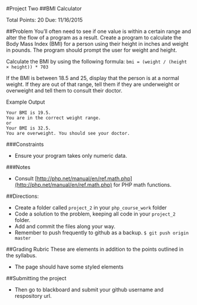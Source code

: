 #Project Two
##BMI Calculator

Total Points: 20
Due: 11/16/2015

##Problem
You’ll often need to see if one value is within a certain range and alter the 
flow of a program as a result.  Create a program to calculate the Body Mass 
Index (BMI) for a person using their height in inches and weight in pounds. 
The program should prompt the user for weight and height.

Calculate the BMI by using the following formula:
```bmi = (weight / (height × height)) * 703```

If the BMI is between 18.5 and 25, display that the person is at a normal 
weight. If they are out of that range, tell them if they are underweight or 
overweight and tell them to consult their doctor.

Example Output
```
Your BMI is 19.5.
You are in the correct weight range.
or
Your BMI is 32.5.
You are overweight. You should see your doctor.
```
###Constraints
* Ensure your program takes only numeric data. 

###Notes
* Consult [http://php.net/manual/en/ref.math.php](http://php.net/manual/en/ref.math.php)
for PHP math functions.

##Directions:
* Create a folder called ```project_2``` in your ```php_course_work``` folder 
* Code a solution to the problem, keeping all code in your ```project_2``` folder.
* Add and commit the files along your way. 
* Remember to push frequently to github as a backup.
```$ git push origin master```

##Grading Rubric 
These are elements in addition to the points outlined in the syllabus.
* The page should have some styled elements

##Submitting the project
* Then go to blackboard and submit your github username and respository url.
